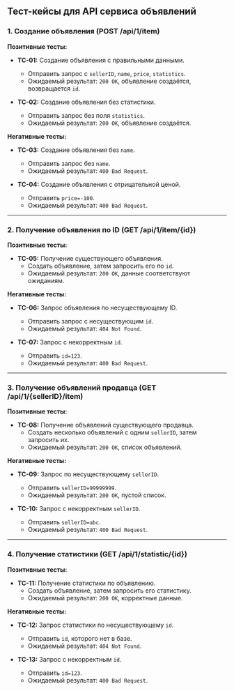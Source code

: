 ## Тест-кейсы для API сервиса объявлений

### 1. Создание объявления (POST /api/1/item)

**Позитивные тесты:**
- **TC-01:** Создание объявления с правильными данными.
  - Отправить запрос с `sellerID`, `name`, `price`, `statistics`.
  - Ожидаемый результат: `200 OK`, объявление создаётся, возвращается `id`.

- **TC-02:** Создание объявления без статистики.
  - Отправить запрос без поля `statistics`.
  - Ожидаемый результат: `200 OK`, объявление создаётся.

**Негативные тесты:**
- **TC-03:** Создание объявления без `name`.
  - Отправить запрос без `name`.
  - Ожидаемый результат: `400 Bad Request`.

- **TC-04:** Создание объявления с отрицательной ценой.
  - Отправить `price=-100`.
  - Ожидаемый результат: `400 Bad Request`.

---

### 2. Получение объявления по ID (GET /api/1/item/{id})

**Позитивные тесты:**
- **TC-05:** Получение существующего объявления.
  - Создать объявление, затем запросить его по `id`.
  - Ожидаемый результат: `200 OK`, данные соответствуют ожиданиям.

**Негативные тесты:**
- **TC-06:** Запрос объявления по несуществующему ID.
  - Отправить запрос с несуществующим `id`.
  - Ожидаемый результат: `404 Not Found`.

- **TC-07:** Запрос с некорректным `id`.
  - Отправить `id=123`.
  - Ожидаемый результат: `400 Bad Request`.

---

### 3. Получение объявлений продавца (GET /api/1/{sellerID}/item)

**Позитивные тесты:**
- **TC-08:** Получение объявлений существующего продавца.
  - Создать несколько объявлений с одним `sellerID`, затем запросить их.
  - Ожидаемый результат: `200 OK`, список объявлений.

**Негативные тесты:**
- **TC-09:** Запрос по несуществующему `sellerID`.
  - Отправить `sellerID=99999999`.
  - Ожидаемый результат: `200 OK`, пустой список.

- **TC-10:** Запрос с некорректным `sellerID`.
  - Отправить `sellerID=abc`.
  - Ожидаемый результат: `400 Bad Request`.

---

### 4. Получение статистики (GET /api/1/statistic/{id})

**Позитивные тесты:**
- **TC-11:** Получение статистики по объявлению.
  - Создать объявление, затем запросить его статистику.
  - Ожидаемый результат: `200 OK`, корректные данные.

**Негативные тесты:**
- **TC-12:** Запрос статистики по несуществующему `id`.
  - Отправить `id`, которого нет в базе.
  - Ожидаемый результат: `404 Not Found`.

- **TC-13:** Запрос с некорректным `id`.
  - Отправить `id=123`.
  - Ожидаемый результат: `400 Bad Request`.


